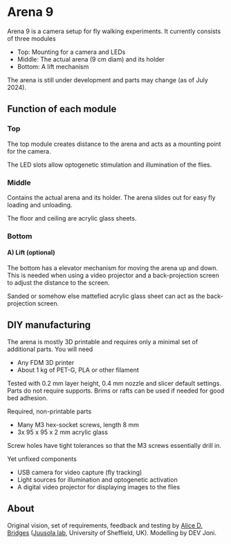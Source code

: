 # Arena 9

Arena 9 is a camera setup for fly walking experiments.
It currently consists of three modules

- Top: Mounting for a camera and LEDs
- Middle: The actual arena (9 cm diam) and its holder
- Bottom: A lift mechanism

The arena is still under development and parts may change
(as of July 2024).


## Function of each module

### Top

The top module creates distance to the arena and acts as a mounting point
for the camera.

The LED slots allow optogenetic stimulation and
illumination of the flies.


### Middle

Contains the actual arena and its holder.
The arena slides out for easy fly loading and unloading.

The floor and ceiling are acrylic glass sheets.

### Bottom

#### A) Lift (optional)

The bottom has a elevator mechanism for moving the arena up and
down. This is needed when using a video projector and a back-projection screen to adjust the distance to the screen.

Sanded or somehow else mattefied acrylic glass sheet can act
as the back-projection screen.


## DIY manufacturing

The arena is mostly 3D printable and requires only a minimal
set of additional parts. You will need

- Any FDM 3D printer
- About 1 kg of PET-G, PLA or other filament

Tested with 0.2 mm layer height, 0.4 mm nozzle and slicer
default settings. Parts do not require supports.
Brims or rafts can be used if needed for good bed adhesion.

Required, non-printable parts

- Many M3 hex-socket screws, length 8 mm
- 3x 95 x 95 x 2 mm acrylic glass

Screw holes have tight tolerances so that the M3 screws
essentially drill in.

Yet unfixed components

- USB camera for video capture (fly tracking)
- Light sources for illumination and optogenetic activation
- A digital video projector for displaying images to the flies


## About

Original vision, set of requirements, feedback and testing by
[Alice D. Bridges](https://www.alicedbridges.uk/p/about.html)
([Juusola lab](https://cognition.sites.sheffield.ac.uk/home), University of Sheffield, UK). Modelling by DEV Joni.
